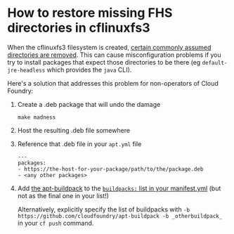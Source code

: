 # How to restore missing FHS directories in cflinuxfs3

When the cflinuxfs3 filesystem is created, [certain commonly assumed directories are removed](https://github.com/cloudfoundry/cflinuxfs3/blob/7ee887669476246b7eb05a3ee5b5b5eeba163c22/Dockerfile#L19-L22). This can cause misconfiguration problems if you try to install packages that expect those directories to be there (eg `default-jre-headless` which provides the `java` CLI).

Here's a solution that addresses this problem for non-operators of Cloud Foundry:

1. Create a .deb package that will undo the damage
    ```
    make madness
    ```
2. Host the resulting .deb file somewhere
3. Reference that .deb file in your `apt.yml` file
    ```
    ---
    packages:
    - https://the-host-for-your-package/path/to/the/package.deb
    - <any other packages>
    ```
4. Add [the apt-buildpack](https://github.com/cloudfoundry/apt-buildpack) to the [`buildpacks:` list in your manifest.yml](https://docs.cloudfoundry.org/devguide/deploy-apps/manifest-attributes.html#buildpack) (but not as the final one in your list!) 

    Alternatively, explicitly specify the list of buildpacks with `-b https://github.com/cloudfoundry/apt-buildpack -b _otherbuildpack_` in your `cf push` command.